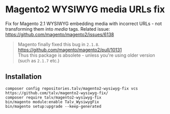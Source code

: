 # Magento2 WYSIWYG media URLs fix

Fix for Magento 2.1 WYSIWYG embedding media with incorrect URLs - not transforming them into *media* tags.
Related issue: https://github.com/magento/magento2/issues/6138

> Magento finally fixed this bug in `2.1.8`. https://github.com/magento/magento2/pull/10131 \
> Thus this package is absolete - unless you're using older version (such as `2.1.7` etc.)

## Installation

```
composer config repositories.talv/magento2-wysiwyg-fix vcs https://github.com/talv/magento2-wysiwyg-fix/
composer require talv/magento2-wysiwyg-fix
bin/magento module:enable Talv_WysiwygFix
bin/magento setup:upgrade --keep-generated
```
